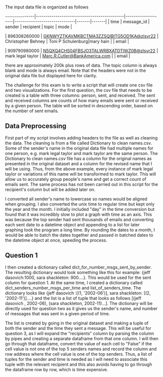 The input data file is organized as follows

---------------|---------------------------------------------|--------------------|-------------------------------|-------|-------|
| time         | message_id                                  | sender             | recipient                     | topic | mode  |

| 896308260000 | <GKNWYZTKAVMKBCTMA3ZZSQIBITG5OD1KA@zlsvr22> | Christopher Behney | Toni P Schulenburg|mary hain  |       | email |

| 909790980000 | <N5QXQ4CHS04FBSJO3TALWRBXATDTIWZ0B@zlsvr22> | mark legal taylor  | Marc.R.Cutler@BankAmerica.com |       | email |


there are approximately 200k plus rows of data. The topic column is always blank and mode is always email. Note that the headers were not in
the original data file but displayed here for clarity. 

The challenge for this exam is to write a script that will create one csv file and two visualizations. For the first question, the csv file
that needs to be created is a table with three columns: person, sent, and received. The sent and received columns are counts of how many
emails were sent or received by a given person. The table will be sorted in descending order, based on the number of sent emails. 

## Data Preprocessing 
First part of my script involves adding headers to the file as well as cleaning the data. The cleaning is from a file called
Dictionary to clean names.csv. Some of the sender's name in the original data file had multiple names for one person, e.g.
mark legal taylor and mark taylor are the same person. The Dictionary to clean names.csv file has a column for the original names as presented
in the original dataset and a column for the revised name that I will be using. Thus, from the above example, every instance of 
mark legal taylor or variations of this name will be transformed to mark taylor. This will allow us to accurately group people's name and
get a correct count of emails sent. The same process has not been carried out in this script for the recipient's column but will be added
later on. 

I converted all sender's name to lowercase so names would be aligned when grouping. I also converted the unix time to regular time but kept
only the year and the month. I initially included "day" in the time conversion but found that it was incredibly slow to plot a graph with 
time as an axis. This was because the top sender had sent thousands of emails and converting each sent date to a datetime object and appending
to a list for later graphing took the program a long time. By rounding the dates to a month, I would be able to batch the dates together and
passed in batched dates to the datetime object at once, speeding the process. 

## Question 1
I then created a dictionary called dict_for_number_msgs_sent_by_sender. The resulting dictionary would look something like this for example:
{jeff dasovich:1000, sara shackleton: 900....}. This would be used for the sent column for question 1. At the same time, I created a dictionary
called dict_senders_number_msgs_per_time and list_of_senders_time. The dictionary looks like 
{jeff dasovich :[(1, '2002-06')], sara shackleton: [(2, '2002-11')]....} and the list is a list of tuple that looks as follows
[(jeff dasovich , 2002-06), (sara shackleton, 2002-11)...]. The dictionary will be directly used for question two as it gives us the sender's
name, and number of messages that was sent in a given period of time. 

The list is created by going in the original dataset and making a tuple of both the sender and the time they sent a message. This will be useful for question 3, as I will expand the "recipients" column by parsing the
column by pipes and creating a separate dataframe from that one column. I will then go through that dataframe, convert the value of each cell to
"False" if the cell value is not one of the top 5 senders names and record the column and row address where the cell value is one of the
top senders. Thus, a list of tuples for the sender and time is needed as I will need to associate this tuple with the relevant recipient
and this also avoids having to go through the dataframe row by row, which is time expensive. 

 
